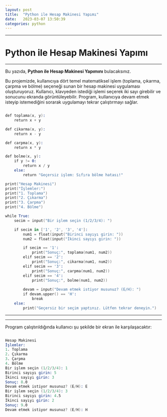 ```yaml
---
layout: post
title:  "Python ile Hesap Makinesi Yapımı"
date:   2023-03-07 13:50:39
categories: python
---
```


---
# Python ile Hesap Makinesi Yapımı
---
Bu yazıda, **Python ile Hesap Makinesi Yapımını** bulacaksınız.


Bu projemizde, kullanıcıya dört temel matematiksel işlem (toplama, çıkarma, çarpma ve bölme) seçeneği sunan bir hesap makinesi uygulaması oluşturuyoruz. Kullanıcı, klavyeden istediği işlemi seçerek iki sayı girebilir ve sonucunu ekranda görüntüleyebilir. Program, kullanıcıya devam etmek isteyip istemediğini sorarak uygulamayı tekrar çalıştırmayı sağlar.

```s

def toplama(x, y):
    return x + y

def cikarma(x, y):
    return x - y

def carpma(x, y):
    return x * y

def bolme(x, y):
    if y != 0:
        return x / y
    else:
        return "Geçersiz işlem: Sıfıra bölme hatası!"

print("Hesap Makinesi")
print("İşlemler:")
print("1. Toplama")
print("2. Çıkarma")
print("3. Çarpma")
print("4. Bölme")

while True:
    secim = input("Bir işlem seçin (1/2/3/4): ")

    if secim in ['1', '2', '3', '4']:
        num1 = float(input("Birinci sayıyı girin: "))
        num2 = float(input("İkinci sayıyı girin: "))

        if secim == '1':
            print("Sonuç:", toplama(num1, num2))
        elif secim == '2':
            print("Sonuç:", cikarma(num1, num2))
        elif secim == '3':
            print("Sonuç:", carpma(num1, num2))
        elif secim == '4':
            print("Sonuç:", bolme(num1, num2))
        
        devam = input("Devam etmek istiyor musunuz? (E/H): ")
        if devam.upper() == 'H':
            break
    else:
        print("Geçersiz bir seçim yaptınız. Lütfen tekrar deneyin.")


```

---
---

Program çalıştırıldığında kullanıcı şu şekilde bir ekran ile karşılaşacaktır:

```s

Hesap Makinesi
İşlemler:
1. Toplama
2. Çıkarma
3. Çarpma
4. Bölme
Bir işlem seçin (1/2/3/4): 1
Birinci sayıyı girin: 5
İkinci sayıyı girin: 3
Sonuç: 8.0
Devam etmek istiyor musunuz? (E/H): E
Bir işlem seçin (1/2/3/4): 3
Birinci sayıyı girin: 4.5
İkinci sayıyı girin: 2
Sonuç: 9.0
Devam etmek istiyor musunuz? (E/H): H


```
